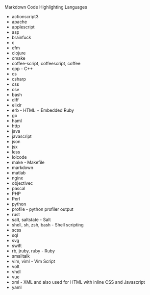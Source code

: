 Markdown Code Highlighting Languages

-   actionscript3
-   apache
-   applescript
-   asp
-   brainfuck
-   c
-   cfm
-   clojure
-   cmake
-   coffee-script, coffeescript, coffee
-   cpp - C++
-   cs
-   csharp
-   css
-   csv
-   bash
-   diff
-   elixir
-   erb - HTML + Embedded Ruby
-   go
-   haml
-   http
-   java
-   javascript
-   json
-   jsx
-   less
-   lolcode
-   make - Makefile
-   markdown
-   matlab
-   nginx
-   objectivec
-   pascal
-   PHP
-   Perl
-   python
-   profile - python profiler output
-   rust
-   salt, saltstate - Salt
-   shell, sh, zsh, bash - Shell scripting
-   scss
-   sql
-   svg
-   swift
-   rb, jruby, ruby - Ruby
-   smalltalk
-   vim, viml - Vim Script
-   volt
-   vhdl
-   vue
-   xml - XML and also used for HTML with inline CSS and Javascript
-   yaml